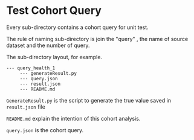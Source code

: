 # Test Cohort Query

Every sub-directory contains a cohort query for unit test.

The rule of naming sub-directory is join the \"query\" , the name of source dataset and the number of query.


The sub-directory layout, for example.

```
--- query_health_1 
     --- generateResult.py
     --- query.json
     --- result.json
     --- README.md
```


`GenerateResult.py`  is the script to generate the true value saved in `result.json` file

`README.md` explain the intention of this cohort analysis.

`query.json` is the cohort query.
